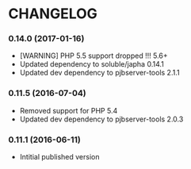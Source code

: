 # CHANGELOG

### 0.14.0 (2017-01-16)

- [WARNING] PHP 5.5 support dropped !!! 5.6+ 
- Updated dependency to soluble/japha 0.14.1
- Updated dev dependency to pjbserver-tools 2.1.1


### 0.11.5 (2016-07-04)

- Removed support for PHP 5.4
- Updated dev dependency to pjbserver-tools 2.0.3

### 0.11.1 (2016-06-11)

- Intitial published version
  
